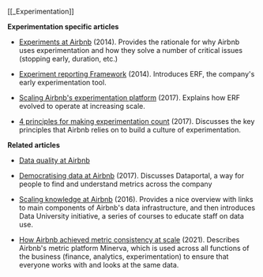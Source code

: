 [[_Experimentation]]

**Experimentation specific articles**

- [Experiments at Airbnb](https://medium.com/airbnb-engineering/experiments-at-airbnb-e2db3abf39e7#.miqyczkzb) (2014). Provides the rationale for why Airbnb uses experimentation and how they solve a number of critical issues (stopping early, duration, etc.)

- [Experiment reporting Framework](https://medium.com/airbnb-engineering/experiment-reporting-framework-4e3fcd29e6c0) (2014). Introduces ERF, the company's early experimentation tool.

- [Scaling Airbnb's experimentation platform](https://medium.com/airbnb-engineering/https-medium-com-jonathan-parks-scaling-erf-23fd17c91166) (2017). Explains how ERF evolved to operate at increasing scale.

- [4 principles for making experimentation count](https://medium.com/airbnb-engineering/4-principles-for-making-experimentation-count-7a5f1a5268a) (2017). Discusses the key principles that Airbnb relies on to build a culture of experimentation.

**Related articles**

- [Data quality at Airbnb](https://medium.com/airbnb-engineering/data-quality-at-airbnb-e582465f3ef7)

- [Democratising data at Airbnb](https://medium.com/airbnb-engineering/democratizing-data-at-airbnb-852d76c51770) (2017). Discusses Dataportal, a way for people to find and understand metrics across the company

- [Scaling knowledge at Airbnb](https://medium.com/airbnb-engineering/scaling-knowledge-at-airbnb-875d73eff091) (2016). Provides a nice overview with links to main components of Airbnb's data infrastructure, and then introduces Data University initiative, a series of courses to educate staff on data use.

- [How Airbnb achieved metric consistency at scale](https://medium.com/airbnb-engineering/how-airbnb-achieved-metric-consistency-at-scale-f23cc53dea70) (2021). Describes Airbnb's metric platform Minerva, which is used across all functions of the business (finance, analytics, experimentation) to ensure that everyone works with and looks at the same data.


